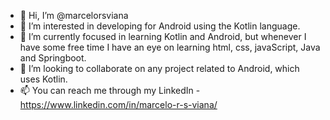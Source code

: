- 👋 Hi, I’m @marcelorsviana
- 👀 I’m interested in developing for Android using the Kotlin language.
- 🌱 I’m currently focused in learning Kotlin and Android, but whenever I have some free time I have an eye on learning html, css, javaScript, Java and Springboot.
- 💞️ I’m looking to collaborate on any project related to Android, which uses Kotlin.
- 📫 You can reach me through my LinkedIn - https://www.linkedin.com/in/marcelo-r-s-viana/

<!---
marcelorsviana/marcelorsviana is a ✨ special ✨ repository because its `README.md` (this file) appears on your GitHub profile.
You can click the Preview link to take a look at your changes.
--->
